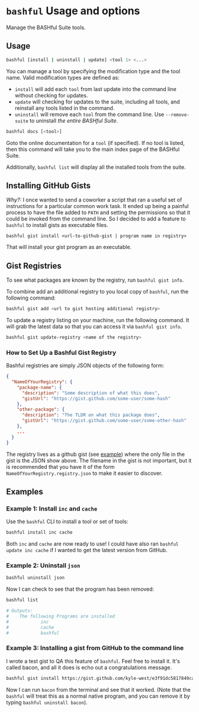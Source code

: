# `bashful` Usage and options

Manage the BASHful Suite tools.



## Usage

```sh
bashful [install | uninstall | update] <tool 1> <...>
```
You can manage a tool by specifying the modification type and the tool name.
Valid modification types are defined as:
- `install` will add each `tool` from last update into the command line without checking for updates.
- `update` will checking for updates to the suite, including all tools, and reinstall any tools listed in the command.
- `uninstall` will remove each `tool` from the command line. Use `--remove-suite` to uninstall _the entire BASHful Suite_.

```sh
bashful docs [<tool>]
```
Goto the online documentation for a `tool` (if specified). If no tool is listed, 
then this command will take you to the main index page of the BASHful Suite.

Additionally, `bashful list` will display all the installed tools from the suite. 

## Installing GitHub Gists

_Why?:_ I once wanted to send a coworker a script that ran a useful set of instructions for 
a particular common work task. It ended up being a painful process to have the file
added to `PATH` and setting the permissions so that it could be invoked from the 
command line. So I decided to add a feature to `bashful` to install gists as 
executable files. 

```
bashful gist install <url-to-github-gist | program name in registry>
```

That will install your gist program as an executable.


## Gist Registries

To see what packages are known by the registry, run `bashful gist info`.

To combine add an additional registry to you local copy of `bashful`, run the following command:

```sh
bashful gist add <url to gist hosting additional registry>
```

To update a registry listing on your machine, run the following command. It will grab the latest data so that you can access it via `bashful gist info`.

```sh
bashful gist update-registry <name of the registry>
```

### How to Set Up a Bashful Gist Registry

Bashful registries are simply JSON objects of the following form:


```json
{
  "NameOfYourRegistry": {
    "package-name": {
      "description": "Some description of what this does",
      "gistUrl": "https://gist.github.com/some-user/some-hash"
    },
    "other-package": {
      "description": "The TLDR on what this package does",
      "gistUrl": "https://gist.github.com/some-user/some-other-hash"
    },
    ...
  }
}
```

The registry lives as a github gist (see [example](https://gist.github.com/kyle-west/f1cdcb80c1666788cd5337f0d66bb058)) where the only file in the gist is the JSON show above. The filename in the gist is not important, but it is recommended that you have it of the form `NameOfYourRegistry.registry.json` to make it easier to discover. 



## Examples

### Example 1: Install `inc` and `cache`

Use the `bashful` CLI to install a tool or set of tools:

```sh
bashful install inc cache
```

Both `inc` and `cache` are now ready to use! I could have also ran `bashful update inc cache` if I wanted to get the latest version from GitHub. 

### Example 2: Uninstall `json`

```sh
bashful uninstall json
```

Now I can check to see that the program has been removed:

```sh
bashful list

# Outputs:
#    The following Programs are installed
#            inc
#            cache
#            bashful
```

### Example 3: Installing a gist from GitHub to the command line

I wrote a test gist to QA this feature of `bashful`. Feel free to install it. 
It's called bacon, and all it does is echo out a congratulations message.

```sh
bashful gist install https://gist.github.com/kyle-west/e3f91dc5817849ca4a316098911b7e7d # <-- link to `bacon` program
```

Now I can run `bacon` from the terminal and see that it worked. (Note that the 
`bashful` will treat this as a normal native program, and you can remove it by 
typing `bashful uninstall bacon`).

